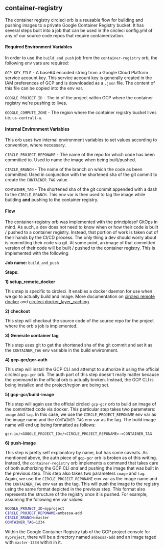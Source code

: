 ## container-registry
The container registry circleci orb is a reusable flow for building and pushing images to a private Google Container Registry bucket. It has several steps built into a job that can be used in the circleci config.yml of any of our source code repos that require containerization.

#### Required Environment Variables

In order to use the `build_and_push` job from the `container-registry` orb, the following env vars are required:

`GCP_KEY_FILE` - A base64 encoded string from a Google Cloud Platform service account key. This service account key is generally created in the IAM preferences of GCP and is downloaded as a `.json` file. The content of this file can be copied into the env var.

`GOOGLE_PROJECT_ID` - The id of the project within GCP where the container registry we're pushing to lives.

`GOOGLE_COMPUTE_ZONE` - The region where the container registry bucket lives i.e. `us-central1-a`.

#### Internal Environment Variables

This orb uses two internal environment variables to set values according to convention, where necessary.

`CIRCLE_PROJECT_REPONAME` - The name of the repo for which code has been committed to. Used to name the image when being built/pushed.

`CIRCLE_BRANCH` - The name of the branch on which the code as been committed. Used in conjunction with the shortened sha of the git commit to create the `CONTAINER_TAG` value.

`CONTAINER_TAG` - The shortened sha of the git commit appended with a dash to the `CIRCLE_BRANCH`. This env var is then used to tag the image while building **and** pushing to the container registry.


#### Flow

The container-registry orb was implemented with the principlesof GitOps in mind. As such, a dev does not need to know when or how their code is built / pushed to a container registry. Instead, that portion of work is taken out of their hands by the CI/CD process. The only thing a dev should worry about is committing their code via git. At some point, an image of that committed version of their code will be built / pushed to the container registry. This is implemented with the following:

**Job name:** `build_and_push`

**Steps:**

**1) setup_remote_docker**

This step is specific to circleci. It enables a docker daemon for use when we go to actually build and image. More documentation on [circleci remote docker](https://circleci.com/docs/2.0/building-docker-images/#overview) and [circleci docker_layer_caching](https://circleci.com/docs/2.0/docker-layer-caching/).

**2) checkout**

This step will checkout the source code of the source repo for the project where the orb's job is implemented.

**3) Generate container tag**

This step uses git to get the shortened sha of the git commit and set it as the `CONTAINER_TAG` env variable in the build environment.

**4) gcp-gcr/gcr-auth**

This step will install the GCP CLI and attempt to authorize it using the official circleci `gcp-gcr` orb. The auth part of this step doesn't really matter because the command in the official orb is actually broken. Instead, the GCP CLI is being installed and the project/region are being set.

**5) gcp-gcr/build-image**

This step will again use the official circleci `gcp-gcr` orb to build an image of the committed code via docker. This particular step takes two parameters: `image` and `tag`. In this case, we use the  `CIRCLE_PROJECT_REPONAME` env var as the image name and the `CONTAINER_TAG` env var as the tag. The build image name will end up being formatted as follows:

`gcr.io/<GOOGLE_PROJECT_ID>/<CIRCLE_PROJECT_REPONAME>:<CONTAINER_TAG`


**6) push-image**

This step is pretty self explanatory by name, but has some caveats. As mentioned above, the auth piece of `gcp-gcr` orb is broken as of this writing. Instead, the `container-registry` orb implements a command that takes care of both authorizing the GCP CLI *and* and pushing the image that was built in the previous step. This step also takes two parameters `image` and `tag`. Again, we use the `CIRCLE_PROJECT_REPONAME` env var as the image name and the `CONTAINER_TAG` env var as the tag. This will push the image to the registry using the same format depicted in the previous step. This format also represents the structure of the registry once it is pushed. For example, assuming the following env var values:

```bash
GOOGLE_PROJECT_ID=myproject
CIRCLE_PROJECT_REPONAME=ambassa-add
CIRCLE_BRANCH=master
CONTAINER_TAG=1234
```

Within the Google Container Registry tab of the GCP project console for `myproject`, there will be a directory named `ambassa-add` and an image taged with `master-1234` within in it.
